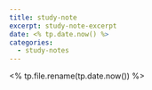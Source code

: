 ```yaml
---
title: study-note
excerpt: study-note-excerpt
date: <% tp.date.now() %>
categories:
  - study-notes
---
```


<% tp.file.rename(tp.date.now()) %>